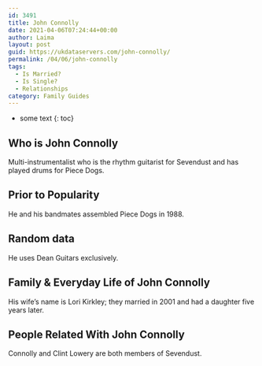 ```yaml
---
id: 3491
title: John Connolly
date: 2021-04-06T07:24:44+00:00
author: Laima
layout: post
guid: https://ukdataservers.com/john-connolly/
permalink: /04/06/john-connolly
tags:
  - Is Married?
  - Is Single?
  - Relationships
category: Family Guides
---
```


* some text
{: toc}


## Who is John Connolly
                  
                  
                  
Multi-instrumentalist who is the rhythm guitarist for Sevendust and has played drums for Piece Dogs.
                  
              
            
              
            
                
                
                
## Prior to Popularity
                  
                  
                  
He and his bandmates assembled Piece Dogs in 1988.
                  
              
            
              
            
                
                
                
## Random data
                  
                  
                  
He uses Dean Guitars exclusively.
                  
              
            
              
            
                
                
                
## Family & Everyday Life of John Connolly
                  
                  
                  
His wife&#8217;s name is Lori Kirkley; they married in 2001 and had a daughter five years later.
                  
              
            
              
            
                
                
                
## People Related With John Connolly
                  
                  
                  
Connolly and Clint Lowery are both members of Sevendust.
                  
              
            
              
            
                
              
            
              
              
            
            
              
            
          
          
          